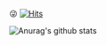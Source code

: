 :stuck_out_tongue_winking_eye: [![Hits](https://hits.seeyoufarm.com/api/count/incr/badge.svg?url=https%3A%2F%2Fgithub.com%2FJaeJun1130%2FProfile.git&count_bg=%23FF6B6B&title_bg=%23555555&icon=waze.svg&icon_color=%23EFAFAF&title=hits&edge_flat=true)](https://hits.seeyoufarm.com)




![Anurag's github stats](https://github-readme-stats.vercel.app/api?username=JaeJun1130&show_icons=true&theme=slateorange)
